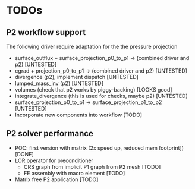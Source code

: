 # TODOs

## P2 workflow support

The following driver require adaptation for the the pressure projection

- surface_outflux + surface_projection_p0_to_p1 -> (combined driver and p2) [UNTESTED]
- cgrad + projection_p0_to_p1 -> (combined driver and p2) 					[UNTESTED]
- divergence (p2), implement dispatch 										[UNTESTED]
- lumped_mass_inv (p2)   													[UNTESTED]
- volumes (check that p2 works by piggy-backing) 							[LOOKS good]
- integrate_divergence (this is used for checks, maybe p2)  				[UNTESTED]
- surface_projection_p0_to_p1 -> surface_projection_p1_to_p2 				[UNTESTED]
- Incorporate new components into workflow 									[TODO]

## P2 solver performance

- POC: first version with matrix  (2x speed up, reduced mem footprint]) 	[DONE]
- LOR operator for preconditioner 
	- CRS graph from implicit P1 graph from P2 mesh 						[TODO]
	- FE assembly with macro element 										[TODO]
- Matrix free P2 application 												[TODO]


